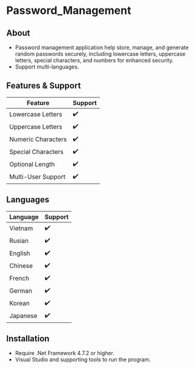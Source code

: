 # Password_Management

## About
- Password management application help store, manage, and generate random passwords securely, including lowercase letters, uppercase letters, special characters, and numbers for enhanced security.
- Support multi-languages.

## Features & Support
|Feature|Support|
|------------------|----|
|Lowercase Letters | ✔️ |
|Uppercase Letters | ✔️ |
|Numeric Characters| ✔️ |
|Special Characters| ✔️ |
|Optional Length   | ✔️ |
|Multi-User Support| ✔️ |

## Languages
|Language|Support|
|------------------|----|
|Vietnam | ✔️ |
|Rusian | ✔️ |
|English | ✔️ |
|Chinese| ✔️ |
|French| ✔️ |
|German| ✔️ |
|Korean| ✔️ |
|Japanese| ✔️ |

## Installation
- Require .Net Framework 4.7.2 or higher.
- Visual Studio and supporting tools to run the program.

